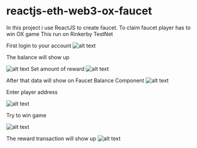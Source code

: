 # reactjs-eth-web3-ox-faucet
In this project i use ReactJS to create faucet.
To claim faucet player has to win OX game
This run on Rinkerby TestNet

First login to your account
![alt text](https://s9.postimg.org/x12lsw2kv/Image_1.png)

The balance will show up

![alt text](https://s9.postimg.org/h43tvl2an/Image_2.png)
Set amount of reward
![alt text](https://s9.postimg.org/h43tvla0f/Image_3.png)

After that data will show on Faucet Balance Component 
![alt text](https://s9.postimg.org/5ezu7ndwv/Image_4.png)

Enter player address

![alt text](https://s9.postimg.org/knprlezvj/Image_5.png)

Try to win game

![alt text](https://s9.postimg.org/6ha0q69kv/Image_6.png)

The reward transaction will show up
![alt text](https://s9.postimg.org/xrvby3k7j/Image_7.png)







